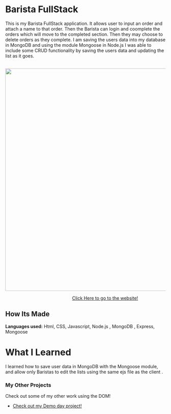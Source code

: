 # Barista FullStack
This is my Barista FullStack application. It allows user to input an order and attach a name to that order. Then the Barista can login and coomplete the orders which will move to the completed section. Then they may choose to delete orders as they complete. I am saving the users data into my database in MongoDB and using the module Mongoose in Node.js I was able to include some CRUD functionality by saving the users data and updating the list as it goes.
 
&emsp;
<img src="https://github.com/DashlinS/ShokumotsuCafe/blob/main/public/gif/Barista.gif" width="700">

&emsp;&emsp;&emsp;&emsp;&emsp;&emsp;&emsp;&emsp;&emsp;&emsp;&emsp;&emsp;&emsp;&emsp;&emsp;[Click Here to go to the website!](https://game-of-thronesapi.herokuapp.com/)
## How Its Made 
**Languages used:** Html, CSS, Javascript, Node.js , MongoDB , Express, Mongoose
# What I Learned
I learned how to save user data in MongoDB with the Mongoose module, and allow only Baristas to edit the lists using the same ejs file as the client .
### My Other Projects 
Check out some of my other work using the DOM!
* [Check out my Demo day project!](https://github.com/BrianMelaraDev/demoday)

